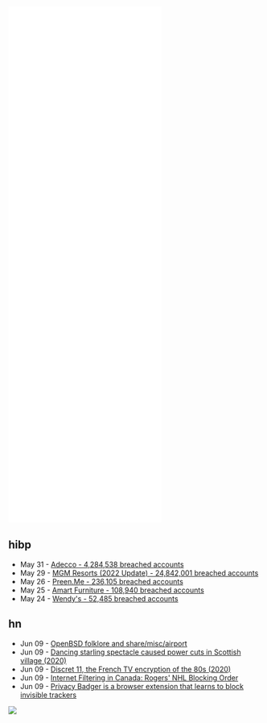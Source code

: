 ![Metrics](https://raw.githubusercontent.com/phixion/phixion/master/metrics.svg)

## hibp

<!--
for https://github.com/phixion/phixion/blob/main/.github/workflows/feeds.yml
-->
<!--START_SECTION:haveibeenpwnd-->
- May 31 - [Adecco - 4,284,538 breached accounts](https://haveibeenpwned.com/PwnedWebsites#Adecco)
- May 29 - [MGM Resorts (2022 Update) - 24,842,001 breached accounts](https://haveibeenpwned.com/PwnedWebsites#MGM2022Update)
- May 26 - [Preen.Me - 236,105 breached accounts](https://haveibeenpwned.com/PwnedWebsites#PreenMe)
- May 25 - [Amart Furniture - 108,940 breached accounts](https://haveibeenpwned.com/PwnedWebsites#AmartFurniture)
- May 24 - [Wendy's - 52,485 breached accounts](https://haveibeenpwned.com/PwnedWebsites#Wendys)
<!--END_SECTION:haveibeenpwnd-->

## hn

<!--
for https://github.com/phixion/phixion/blob/main/.github/workflows/feeds.yml
-->
<!--START_SECTION:hn-->
- Jun 09 - [OpenBSD folklore and share/misc/airport](https://www.cambus.net/openbsd-folklore-and-share-misc-airport/)
- Jun 09 - [Dancing starling spectacle caused power cuts in Scottish village (2020)](https://www.bbc.com/news/uk-scotland-tayside-central-55334891)
- Jun 09 - [Discret 11, the French TV encryption of the 80s (2020)](https://fabiensanglard.net/discret11/index.html)
- Jun 09 - [Internet Filtering in Canada: Rogers' NHL Blocking Order](https://typefully.com/kaplanmyrth/internet-filtering-in-canada-rogers-nhl-TPEqjeU)
- Jun 09 - [Privacy Badger is a browser extension that learns to block invisible trackers](https://privacybadger.org/)
<!--END_SECTION:hn-->

<!--
for https://yhype.me
-->
![](https://hit.yhype.me/github/profile?user_id=13013670)
